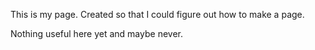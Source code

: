 This is my page. Created so that I could figure out how to make a page.

Nothing useful here yet and maybe never.